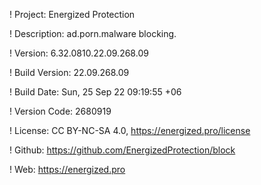 ! Project: Energized Protection

! Description: ad.porn.malware blocking.

! Version: 6.32.0810.22.09.268.09

! Build Version: 22.09.268.09

! Build Date: Sun, 25 Sep 22 09:19:55 +06

! Version Code: 2680919

! License: CC BY-NC-SA 4.0, https://energized.pro/license

! Github: https://github.com/EnergizedProtection/block

! Web: https://energized.pro
